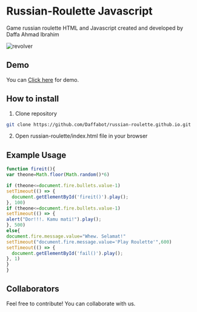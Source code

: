 # Russian-Roulette Javascript
Game russian roulette HTML and Javascript created and developed by Daffa Ahmad Ibrahim

![revolver](https://daffabot.github.io/russian-roulette.github.io/image/roulette.jpg)

## Demo
You can <a href="https://daffabot.github.io/russian-roulette.github.io">Click here</a> for demo.

## How to install
1. Clone repository
```bash
git clone https://github.com/Daffabot/russian-roulette.github.io.git
```
2. Open russian-roulette/index.html file in your browser

## Example Usage
```javascript
function fireit(){
var theone=Math.floor(Math.random()*6)

if (theone<=document.fire.bullets.value-1)
setTimeout(() => {
  document.getElementById('fireit()').play();
}, 100)
if (theone<=document.fire.bullets.value-1)
setTimeout(() => {
alert("Dor!!!. Kamu mati!").play();
}, 500)
else{
document.fire.message.value="Whew. Selamat!"
setTimeout("document.fire.message.value='Play Roulette'",600)
setTimeout(() => {
  document.getElementById('fail()').play();
}, 1)
}
}
```

## Collaborators
Feel free to contribute! You can collaborate with us.
